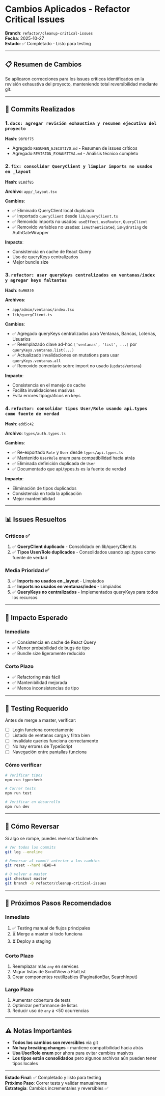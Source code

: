 # Cambios Aplicados - Refactor Critical Issues

**Branch**: `refactor/cleanup-critical-issues`  
**Fecha**: 2025-10-27  
**Estado**: ✅ Completado - Listo para testing

---

## 📋 Resumen de Cambios

Se aplicaron correcciones para los issues críticos identificados en la revisión exhaustiva del proyecto, manteniendo total reversibilidad mediante git.

---

## 🔧 Commits Realizados

### 1. `docs: agregar revisión exhaustiva y resumen ejecutivo del proyecto`
**Hash**: `98f6f75`

- Agregado `RESUMEN_EJECUTIVO.md` - Resumen de issues críticos
- Agregado `REVISION_EXHAUSTIVA.md` - Análisis técnico completo

### 2. `fix: consolidar QueryClient y limpiar imports no usados en _layout`
**Hash**: `818df85`

**Archivo**: `app/_layout.tsx`

**Cambios**:
- ✅ Eliminado QueryClient local duplicado
- ✅ Importado `queryClient` desde `lib/queryClient.ts`
- ✅ Removido imports no usados: `useEffect`, `useRouter`, `QueryClient`
- ✅ Removido variables no usadas: `isAuthenticated`, `isHydrating` de AuthGateWrapper

**Impacto**: 
- Consistencia en cache de React Query
- Uso de queryKeys centralizados
- Mejor bundle size

### 3. `refactor: usar queryKeys centralizados en ventanas/index y agregar keys faltantes`
**Hash**: `0a968f0`

**Archivos**: 
- `app/admin/ventanas/index.tsx`
- `lib/queryClient.ts`

**Cambios**:
- ✅ Agregado queryKeys centralizados para Ventanas, Bancas, Loterías, Usuarios
- ✅ Reemplazado clave ad-hoc `['ventanas', 'list', ...]` por `queryKeys.ventanas.list(...)`
- ✅ Actualizado invalidaciones en mutations para usar `queryKeys.ventanas.all`
- ✅ Removido comentario sobre import no usado (`updateVentana`)

**Impacto**:
- Consistencia en el manejo de cache
- Facilita invalidaciones masivas
- Evita errores tipográficos en keys

### 4. `refactor: consolidar tipos User/Role usando api.types como fuente de verdad`
**Hash**: `edd5c42`

**Archivo**: `types/auth.types.ts`

**Cambios**:
- ✅ Re-exportado `Role` y `User` desde `types/api.types.ts`
- ✅ Mantenido `UserRole` enum para compatibilidad hacia atrás
- ✅ Eliminada definición duplicada de `User`
- ✅ Documentado que api.types.ts es la fuente de verdad

**Impacto**:
- Eliminación de tipos duplicados
- Consistencia en toda la aplicación
- Mejor mantenibilidad

---

## 📊 Issues Resueltos

### Críticos ✅
1. ✅ **QueryClient duplicado** - Consolidado en lib/queryClient.ts
2. ✅ **Tipos User/Role duplicados** - Consolidados usando api.types como fuente de verdad

### Media Prioridad ✅
3. ✅ **Imports no usados en _layout** - Limpiados
4. ✅ **Imports no usados en ventanas/index** - Limpiados
5. ✅ **QueryKeys no centralizados** - Implementados queryKeys para todos los recursos

---

## 🎯 Impacto Esperado

### Inmediato
- ✅ Consistencia en cache de React Query
- ✅ Menor probabilidad de bugs de tipo
- ✅ Bundle size ligeramente reducido

### Corto Plazo
- ✅ Refactoring más fácil
- ✅ Mantenibilidad mejorada
- ✅ Menos inconsistencias de tipo

---

## 🧪 Testing Requerido

Antes de merge a master, verificar:

- [ ] Login funciona correctamente
- [ ] Listado de ventanas carga y filtra bien
- [ ] Invalidate queries funciona correctamente
- [ ] No hay errores de TypeScript
- [ ] Navegación entre pantallas funciona

### Cómo verificar

```bash
# Verificar tipos
npm run typecheck

# Correr tests
npm run test

# Verificar en desarrollo
npm run dev
```

---

## 🔄 Cómo Reversar

Si algo se rompe, puedes reversar fácilmente:

```bash
# Ver todos los commits
git log --oneline

# Reversar al commit anterior a los cambios
git reset --hard HEAD~4

# O volver a master
git checkout master
git branch -D refactor/cleanup-critical-issues
```

---

## 📝 Próximos Pasos Recomendados

### Inmediato
1. ✅ Testing manual de flujos principales
2. ⏳ Merge a master si todo funciona
3. ⏳ Deploy a staging

### Corto Plazo
1. Reemplazar más `any` en services
2. Migrar listas de ScrollView a FlatList
3. Crear componentes reutilizables (PaginationBar, SearchInput)

### Largo Plazo
1. Aumentar cobertura de tests
2. Optimizar performance de listas
3. Reducir uso de `any` a <50 ocurrencias

---

## ⚠️ Notas Importantes

- **Todos los cambios son reversibles** via git
- **No hay breaking changes** - mantiene compatibilidad hacia atrás
- **Usa UserRole enum** por ahora para evitar cambios masivos
- **Los tipos están consolidados** pero algunos archivos aún pueden tener tipos locales

---

**Estado Final**: ✅ Completado y listo para testing  
**Próximo Paso**: Correr tests y validar manualmente  
**Estrategia**: Cambios incrementales y reversibles ✅
